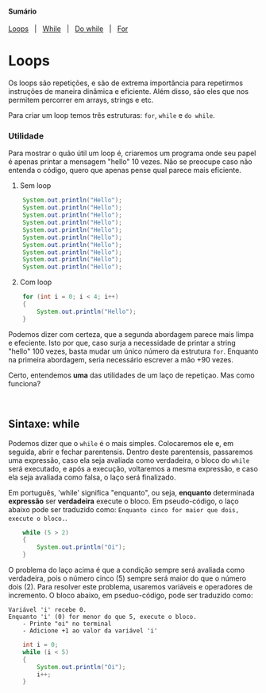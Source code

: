 #### Sumário
[Loops](https://github.com/FireguiQueen/Java/blob/main/!Explica%C3%A7%C3%B5es-java/arrays.md#criando-um-array") &nbsp; | &nbsp;
[While](https://github.com/FireguiQueen/Java/blob/main/!Explica%C3%A7%C3%B5es-java/arrays.md#arrays-multidimensionais) &nbsp; | &nbsp;
[Do while](https://github.com/FireguiQueen/Java/blob/main/!Explica%C3%A7%C3%B5es-java/arrays.md#iterando-um-array) &nbsp; | &nbsp;
[For](https://github.com/FireguiQueen/Java/blob/main/!Explica%C3%A7%C3%B5es-java/arrays.md#iterando-um-array) 

# Loops
Os loops são repetições, e são de extrema importância para repetirmos instruções de maneira dinâmica e eficiente. Além disso, são eles que nos permitem percorrer em arrays, strings e etc. 

Para criar um loop temos três estruturas: `for`, `while` e `do while`.

### Utilidade
Para mostrar o quão útil um loop é, criaremos um programa onde seu papel é apenas printar a mensagem "hello" 10 vezes. Não se preocupe caso não entenda o código, quero que apenas pense qual parece mais eficiente. 

1. Sem loop
```java
    System.out.println("Hello");
    System.out.println("Hello");
    System.out.println("Hello");
    System.out.println("Hello");
    System.out.println("Hello");
    System.out.println("Hello");
    System.out.println("Hello");
    System.out.println("Hello");
    System.out.println("Hello");
    System.out.println("Hello");
```

2. Com loop
```java
    for (int i = 0; i < 4; i++)
    {
        System.out.println("Hello");
    }
```

Podemos dizer com certeza, que a segunda abordagem parece mais limpa e efeciente. Isto por que, caso surja a necessidade de printar a string "hello" 100 vezes, basta mudar um único número da estrutura `for`. Enquanto na primeira abordagem, seria necessário escrever a mão +90 vezes.  

Certo, entendemos __uma__ das utilidades de um laço de repetiçao. Mas como funciona? 

</br>

## Sintaxe: while
Podemos dizer que o `while` é o mais simples. Colocaremos ele e, em seguida, abrir e fechar parentensis. 
Dentro deste parentensis, passaremos uma expressão, caso ela seja avaliada como verdadeira, o bloco do `while` será executado, e após a execução, voltaremos a mesma expressão, e caso ela seja avaliada como falsa, o laço será finalizado. 

Em português, 'while' significa "enquanto", ou seja, __enquanto__ determinada __expressão__ ser __verdadeira__ execute o bloco. Em pseudo-código, o laço abaixo pode ser traduzido como: `Enquanto cinco for maior que dois, execute o bloco.`.
```java
    while (5 > 2)
    {
        System.out.println("Oi");
    }
```

O problema do laço acima é que a condição sempre será avaliada como verdadeira, pois o número cinco (5) sempre será maior do que o número dois (2). Para resolver este problema, usaremos variáveis e operadores de incremento.
O bloco abaixo, em pseduo-código, pode ser traduzido como: 
```
Variável 'i' recebe 0. 
Enquanto 'i' (0) for menor do que 5, execute o bloco. 
    - Printe "oi" no terminal
    - Adicione +1 ao valor da variável 'i'
```
```java
    int i = 0;
    while (i < 5)
    {
        System.out.println("Oi");
        i++;
    }
```
